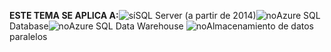 <Token>**ESTE TEMA SE APLICA A:**![sí](media/yes.png)SQL Server (a partir de 2014)![no](media/no.png)Azure SQL Database![no](media/no.png)Azure SQL Data Warehouse ![no](media/no.png)Almacenamiento de datos paralelos </Token>

